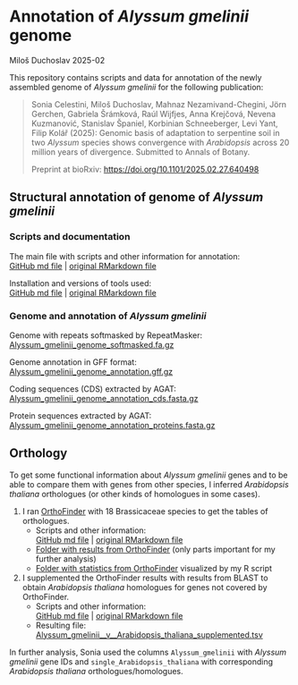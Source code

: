 Annotation of *Alyssum gmelinii* genome
================
Miloš Duchoslav
2025-02

This repository contains scripts and data for annotation of the newly assembled genome of *Alyssum gmelinii* for the following publication:

> Sonia Celestini, Miloš Duchoslav, Mahnaz Nezamivand-Chegini, Jörn Gerchen, Gabriela Šrámková, Raúl Wijfjes, Anna Krejčová, Nevena Kuzmanović, Stanislav Španiel, Korbinian Schneeberger, Levi Yant, Filip Kolář (2025): Genomic basis of adaptation to serpentine soil in two *Alyssum* species shows convergence with *Arabidopsis* across 20 million years of divergence. Submitted to Annals of Botany.
>
> Preprint at bioRxiv: <https://doi.org/10.1101/2025.02.27.640498>

## Structural annotation of genome of *Alyssum gmelinii*

### Scripts and documentation

The main file with scripts and other information for annotation:  
[GitHub md file](01_genome_annotation/annotation_Alyssum.md) | [original RMarkdown file](01_genome_annotation/annotation_Alyssum.rmd)

Installation and versions of tools used:  
[GitHub md file](01_genome_annotation/Installation_of_SW.md) | [original RMarkdown file](01_genome_annotation/Installation_of_SW.Rmd)

### Genome and annotation of *Alyssum gmelinii*

Genome with repeats softmasked by RepeatMasker:  
[Alyssum_gmelinii_genome_softmasked.fa.gz](Alyssum_gmelinii_genome_softmasked.fa.gz)

Genome annotation in GFF format:  
[Alyssum_gmelinii_genome_annotation.gff.gz](Alyssum_gmelinii_genome_annotation.gff.gz)

Coding sequences (CDS) extracted by AGAT:  
[Alyssum_gmelinii_genome_annotation_cds.fasta.gz](Alyssum_gmelinii_genome_annotation_cds.fasta.gz)

Protein sequences extracted by AGAT:  
[Alyssum_gmelinii_genome_annotation_proteins.fasta.gz](Alyssum_gmelinii_genome_annotation_proteins.fasta.gz)

## Orthology

To get some functional information about *Alyssum gmelinii* genes and to be able to compare them with genes from other species, I inferred *Arabidopsis thaliana* orthologues (or other kinds of homologues in some cases).

1. I ran [OrthoFinder](https://github.com/davidemms/OrthoFinder) with 18 Brassicaceae species to get the tables of orthologues.
	- Scripts and other information:  
		[GitHub md file](02_orthology/Orthofinder_Brassicaceae_2.md) | [original RMarkdown file](02_orthology/Orthofinder_Brassicaceae_2.Rmd)
	- [Folder with results from OrthoFinder](02_orthology/orthofinder_results) (only parts important for my further analysis)
	- [Folder with statistics from OrthoFinder](02_orthology/orthofinder_stats) visualized by my R script
2. I supplemented the OrthoFinder results with results from BLAST to obtain *Arabidopsis thaliana* homologues for genes not covered by OrthoFinder.
	- Scripts and other information:  
		[GitHub md file](02_orthology/Orthologues_all-A.thaliana.md) | [original RMarkdown file](02_orthology/Orthologues_all-A.thaliana.Rmd)
	- Resulting file:  
		[Alyssum_gmelinii__v__Arabidopsis_thaliana_supplemented.tsv](02_orthology/supplemented_orthologues/Alyssum_gmelinii__v__Arabidopsis_thaliana_supplemented.tsv)

In further analysis, Sonia used the columns `Alyssum_gmelinii` with *Alyssum gmelinii* gene IDs and `single_Arabidopsis_thaliana` with corresponding *Arabidopsis thaliana* orthologues/homologues.
		
